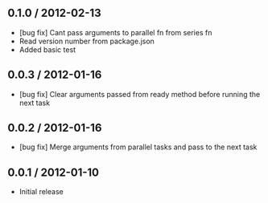 ## 0.1.0 / 2012-02-13

  - [bug fix] Cant pass arguments to parallel fn from series fn
  - Read version number from package.json
  - Added basic test



## 0.0.3 / 2012-01-16

  - [bug fix] Clear arguments passed from ready method before running the next task



## 0.0.2 / 2012-01-16

  - [bug fix] Merge arguments from parallel tasks and pass to the next task



## 0.0.1 / 2012-01-10

  - Initial release